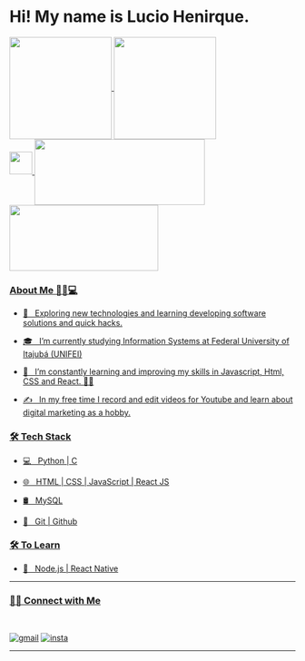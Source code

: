 <h1> Hi! My name is Lucio Henirque. </h1>

<div>
  <a href="https://github.com/Luxaoo">
  <img height="180em"   align="center" src="https://github-readme-stats.vercel.app/api?username=Luxaoo&show_icons=true&theme=react&include_all_commits=true&count_private=true"/>
  <img height="180em"  align="center" src="https://github-readme-stats.vercel.app/api/top-langs/?username=Luxaoo&layout=compact&langs_count=7&theme=react" />
</div>
  
<div> 
  <img src="https://media.giphy.com/media/vFKqnCdLPNOKc/giphy.gif" width="40" height="40" />
  <img align="center" width="300" height="116" src="https://giphy.com/embed/MdA16VIoXKKxNE8Stk" width="480">
  <img align="center" width="262" height="116" src="https://giphy.com/embed/3oKIP73vEZmJjFNXtC">
</div>

 <h3>About Me 👨🏻💻  </h3>

- 🤔 &nbsp; Exploring new technologies and learning developing software solutions and quick hacks.

- 🎓 &nbsp; I’m currently studying Information Systems at Federal University of Itajubá (UNIFEI)

- 🌱 &nbsp; I’m constantly learning and improving my skills in Javascript, Html, CSS and React. 👨‍💻

- ✍️ &nbsp; In my free time I record and edit videos for Youtube and learn about digital marketing as a hobby.

<h3>🛠 Tech Stack</h3>

- 💻 &nbsp; Python | C

- 🌐 &nbsp; HTML | CSS | JavaScript | React JS

- 🛢 &nbsp; MySQL

- 🔧 &nbsp; Git | Github

<h3>🛠 To Learn</h3>

- 🔧 &nbsp; Node.js | React Native

<hr>

<h3> 🤝🏻 Connect with Me </h3>

<br>

[![gmail](https://img.shields.io/badge/-Gmail-c14438?style=for-the-badge&logo=Gmail&logoColor=white)](mailto:luciohenric@gmail.com)
[![insta](https://img.shields.io/badge/-Instagram-E4405F?style=for-the-badge&logo=instagram&logoColor=white)](https://www.instagram.com/luciohssilva/)

<hr>
